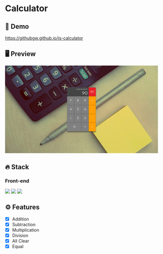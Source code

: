 # Calculator

## 🔗 Demo
https://githubgw.github.io/js-calculator

## 🖥 Preview
<img src="preview.png">

## 🔥 Stack
### Front-end
<img height="30" src="https://img.shields.io/badge/HTML5-E34F26?style=for-the-badge&logo=HTML5&logoColor=white" /> <img height="30" src="https://img.shields.io/badge/CSS3-1572B6?style=for-the-badge&logo=CSS3&logoColor=white"/> 
<img height="30" src="https://img.shields.io/badge/Javascript-black?style=for-the-badge&logo=Javascript&logoColor=F7DF1E"/>

## ⚙ Features
- [x] Addition
- [x] Subtraction
- [x] Multiplication
- [x] Division
- [x] All Clear
- [x] Equal
